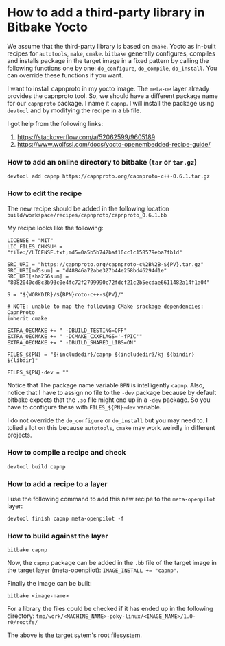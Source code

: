 # How to add a third-party library in Bitbake Yocto

We assume that the third-party library is based on `cmake`. Yocto as in-built recipes for `autotools`, `make`, `cmake`. 
`bitbake` generally configures, compiles and installs package in the target image in a fixed pattern by calling
the following functions one by one: `do_configure`, `do_compile`, `do_install`. You can override these functions if you want.

I want to install capnproto in my yocto image. The `meta-oe` layer already provides the capnproto tool. So, we should have a different package name
for our `capnproto` package. I name it `capnp`. I will install the package using `devtool` and by modifying the recipe in a `bb` file.

I got help from the following links:
1. https://stackoverflow.com/a/52062599/9605189
2. https://www.wolfssl.com/docs/yocto-openembedded-recipe-guide/

### How to add an online directory to bitbake (`tar` or `tar.gz`)

```
devtool add capnp https://capnproto.org/capnproto-c++-0.6.1.tar.gz
```

### How to edit the recipe

The new recipe should be added in the following location `build/workspace/recipes/capnproto/capnproto_0.6.1.bb`

My recipe looks like the following:

```
LICENSE = "MIT"
LIC_FILES_CHKSUM = "file://LICENSE.txt;md5=0a5b5b742baf10cc1c158579eba7fb1d"

SRC_URI = "https://capnproto.org/capnproto-c%2B%2B-${PV}.tar.gz"
SRC_URI[md5sum] = "d48846a72abe327b44e258bd46294d1e"
SRC_URI[sha256sum] = "8082040cd8c3b93c0e4fc72f2799990c72fdcf21c2b5ecdae6611482a14f1a04"

S = "${WORKDIR}/${BPN}roto-c++-${PV}/"

# NOTE: unable to map the following CMake srackage dependencies: CapnProto
inherit cmake

EXTRA_OECMAKE += " -DBUILD_TESTING=OFF"
EXTRA_OECMAKE += " -DCMAKE_CXXFLAGS='-fPIC'"
EXTRA_OECMAKE += " -DBUILD_SHARED_LIBS=ON"

FILES_${PN} = "${includedir}/capnp ${includedir}/kj ${bindir} ${libdir}"

FILES_${PN}-dev = ""
```

Notice that The package name variable `BPN` is intelligently `capnp`.
Also, notice that I have to assign no file to the `-dev` package because by default bitbake expects
that the `.so` file might end up in a `-dev` package. So you have to configure these with `FILES_${PN}-dev` variable.

I do not override the `do_configure` or `do_install` but you may need to. 
I tolied a lot on this because `autotools`, `cmake` may work weirdly in different projects.

### How to compile a recipe and check

```
devtool build capnp
```

### How to add a recipe to a layer

I use the following command to add this new recipe to the `meta-openpilot` layer:

```
devtool finish capnp meta-openpilot -f
```

### How to build against the layer

```
bitbake capnp
```
Now, the `capnp` package can be added in the `.bb` file of the target image in the target layer (meta-openpilot): `IMAGE_INSTALL += "capnp"`.

Finally the image can be built:

```
bitbake <image-name>
```

For a library the files could be checked if it has ended up in the following directory:
`tmp/work/<MACHINE_NAME>-poky-linux/<IMAGE_NAME>/1.0-r0/rootfs/`

The above is the target sytem's root filesystem.
